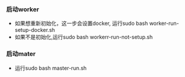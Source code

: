### 启动worker
- 如果想重新初始化，这一步会设置docker, 运行sudo bash worker-run-setup-docker.sh
- 如果不是初始化,运行sudo bash workerr-run-not-setup.sh

### 启动mater
- 运行sudo bash master-run.sh